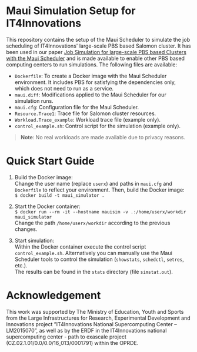 # Maui Simulation Setup for IT4Innovations
This repository contains the setup of the Maui Scheduler to simulate the job scheduling of IT4Innovations' large-scale PBS based Salomon cluster. It has been used in our paper [Job Simulation for large-scale PBS based Clusters with the Maui Scheduler](https://not_public_yet) and is made available to enable other PBS based computing centers to run simulations. The following files are available:
- `Dockerfile`: To create a Docker image with the Maui Scheduler environment. It includes PBS for satisfying the dependencies only, which does not need to run as a service.
- `maui.diff`: Modifications applied to the Maui Scheduler for our simulation runs.
- `maui.cfg`: Configuration file for the Maui Scheduler.
- `Resource.Trace1`: Trace file for Salomon cluster resources.
- `Workload.Trace_example`: Workload trace file (example only).
- `control_example.sh`: Control script for the simulation (example only).

> **Note**: No real workloads are made available due to privacy reasons.

# Quick Start Guide

1. Build the Docker image:\
Change the user name (replace `userx`) and paths in `maui.cfg` and `Dockerfile` to reflect your environment. Then, build the Docker image:\
`$ docker build -t maui_simulator .`

2. Start the Docker container:\
`$ docker run --rm -it --hostname mauisim -v .:/home/userx/workdir maui_simulator`\
Change the path `/home/userx/workdir` according to the previous changes.

3. Start simulation:\
Within the Docker container execute the control script `control_example.sh`. Alternatively you can manually use the Maui Scheduler tools to control the simulation (`showstats`, `schedctl`, `setres`, etc.).\
The results can be found in the `stats` directory (file `simstat.out`).

# Acknowledgement
This work was supported by The Ministry of Education, Youth and Sports from the Large Infrastructures for Research, Experimental Development and Innovations project ”IT4Innovations National Supercomputing Center – LM2015070”, as well as by the ERDF in the IT4Innovations national supercomputing center - path to exascale project (CZ.02.1.01/0.0/0.0/16_013/0001791) within the OPRDE.
